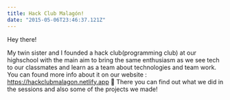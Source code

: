 ```yaml
---
title: Hack Club Malagón!
date: "2015-05-06T23:46:37.121Z"
---
```


Hey there!  

My twin sister and I founded a hack club(programming club) at our highschool with the main aim to bring the same enthusiasm as we see tech to our classmates and learn as a team about technologies and team work.
You can found more info about it on our website : https://hackclubmalagon.netlify.app 🔗
There you can find out what we did in the sessions and also some of the projects we made!
